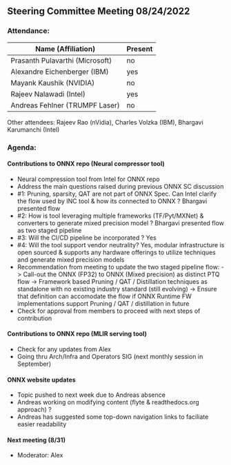 ## Steering Committee Meeting 08/24/2022

### Attendance:

| Name (Affiliation)              | Present  |
| ------------------------------- | -------- |
| Prasanth Pulavarthi (Microsoft) | no   |
| Alexandre Eichenberger (IBM)    | yes   |
| Mayank Kaushik (NVIDIA)         | no   |
| Rajeev Nalawadi (Intel)         | yes   |
| Andreas Fehlner (TRUMPF Laser)  | no   |

Other attendees: Rajeev Rao (nVidia), Charles Volzka (IBM), Bhargavi Karumanchi (Intel)

### Agenda:

  #### Contributions to ONNX repo (Neural compressor tool)
  - Neural compression tool from Intel for ONNX repo
  - Address the main questions raised during previous ONNX SC discussion
  - #1: Pruning, sparsity, QAT are not part of ONNX Spec. Can Intel clarify the flow used by INC tool & how its connected to ONNX ? Bhargavi presented flow
  - #2: How is tool leveraging multiple frameworks (TF/Pyt/MXNet) & converters to generate mixed precision model ? Bhargavi presented flow as two staged pipeline
  - #3: Will the CI/CD pipeline be incorporated ? Yes
  - #4: Will the tool support vendor neutrality? Yes, modular infrastructure is open sourced & supports any hardware offerings to utilize techniques and generate mixed precision models
  - Recommendation from meeting to update the two staged pipeline flow: 
  -> Call-out the ONNX (FP32) to ONNX (Mixed precision) as distinct PTQ flow
  -> Framework based Pruning / QAT / Distillation techniques as standalone with no existing industry standard (still evolving)
  -> Ensure that definition can accomodate the flow if ONNX Runtime FW implementations support Pruning / QAT / distillation in future
  - Check for approval from members to proceed with next steps of contribution 
  
  #### Contributions to ONNX repo (MLIR serving tool)
  - Check for any updates from Alex
  - Going thru Arch/Infra and Operators SIG (next monthly session in September)
  
  #### ONNX website updates
  - Topic pushed to next week due to Andreas absence
  - Andreas working on modifying content (flyte & readthedocs.org approach) ?
  - Andreas has suggested some top-down navigation links to faciliate easier readability
   
  #### Next meeting (8/31)
  - Moderator: Alex
